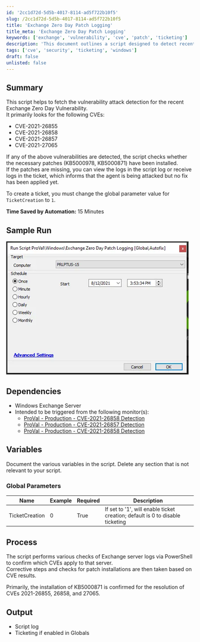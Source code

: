 ```yaml
---
id: '2cc1d72d-5d5b-4017-8114-ad5f722b10f5'
slug: /2cc1d72d-5d5b-4017-8114-ad5f722b10f5
title: 'Exchange Zero Day Patch Logging'
title_meta: 'Exchange Zero Day Patch Logging'
keywords: ['exchange', 'vulnerability', 'cve', 'patch', 'ticketing']
description: 'This document outlines a script designed to detect recent vulnerabilities associated with Exchange Server, specifically targeting CVEs related to the Zero Day vulnerability. It checks for the presence of necessary patches and can create tickets for unresolved vulnerabilities, improving response times and security management.'
tags: ['cve', 'security', 'ticketing', 'windows']
draft: false
unlisted: false
---
```


## Summary

This script helps to fetch the vulnerability attack detection for the recent Exchange Zero Day Vulnerability.  
It primarily looks for the following CVEs:

- CVE-2021-26855  
- CVE-2021-26858  
- CVE-2021-26857  
- CVE-2021-27065  

If any of the above vulnerabilities are detected, the script checks whether the necessary patches (KB5000978, KB5000871) have been installed.  
If the patches are missing, you can view the logs in the script log or receive logs in the ticket, which informs that the agent is being attacked but no fix has been applied yet.

To create a ticket, you must change the global parameter value for `TicketCreation` to `1`.

**Time Saved by Automation:** 15 Minutes

## Sample Run

![Sample Run](../../../static/img/docs/2cc1d72d-5d5b-4017-8114-ad5f722b10f5/image_1.webp)

## Dependencies

- Windows Exchange Server
- Intended to be triggered from the following monitor(s):
  - [ProVal - Production - CVE-2021-26858 Detection](/docs/f0733b7f-b017-4d94-8949-310a737d395a)
  - [ProVal - Production - CVE-2021-26857 Detection](/docs/54780af1-de8c-4373-bfef-cdcf185fd8de)
  - [ProVal - Production - CVE-2021-26858 Detection](/docs/f0733b7f-b017-4d94-8949-310a737d395a)

## Variables

Document the various variables in the script. Delete any section that is not relevant to your script.

### Global Parameters

| Name            | Example | Required | Description                                                                                  |
|-----------------|---------|----------|----------------------------------------------------------------------------------------------|
| TicketCreation   | 0       | True     | If set to '1', will enable ticket creation; default is 0 to disable ticketing               |

## Process

The script performs various checks of Exchange server logs via PowerShell to confirm which CVEs apply to that server.  
Corrective steps and checks for patch installations are then taken based on CVE results.  

Primarily, the installation of KB5000871 is confirmed for the resolution of CVEs 2021-26855, 26858, and 27065.

## Output

- Script log
- Ticketing if enabled in Globals